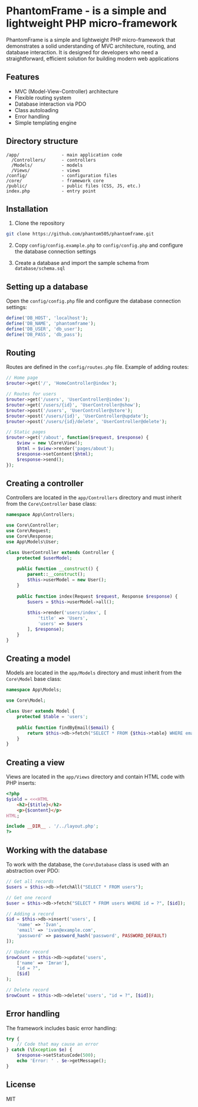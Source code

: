 # PhantomFrame - is a simple and lightweight PHP micro-framework

PhantomFrame is a simple and lightweight PHP micro-framework that demonstrates a solid understanding of MVC architecture, routing, and database interaction. It is designed for developers who need a straightforward, efficient solution for building modern web applications

## Features

- MVC (Model-View-Controller) architecture
- Flexible routing system
- Database interaction via PDO
- Class autoloading
- Error handling
- Simple templating engine

## Directory structure

```
/app/                - main application code
  /Controllers/      - controllers
  /Models/           - models
  /Views/            - views
/config/             - configuration files
/core/               - framework core
/public/             - public files (CSS, JS, etc.)
index.php            - entry point
```

## Installation

1. Clone the repository
```bash
git clone https://github.com/phantom505/phantomframe.git
```
2. Copy `config/config.example.php` to `config/config.php` and configure the database connection settings

3. Create a database and import the sample schema from `database/schema.sql`

## Setting up a database

Open the `config/config.php` file and configure the database connection settings:

```php
define('DB_HOST', 'localhost');
define('DB_NAME', 'phantomframe');
define('DB_USER', 'db_user');
define('DB_PASS', 'db_pass');
```

## Routing

Routes are defined in the `config/routes.php` file. Example of adding routes:

```php
// Home page
$router->get('/', 'HomeController@index');

// Routes for users
$router->get('/users', 'UserController@index');
$router->get('/users/{id}', 'UserController@show');
$router->post('/users', 'UserController@store');
$router->post('/users/{id}', 'UserController@update');
$router->post('/users/{id}/delete', 'UserController@delete');

// Static pages
$router->get('/about', function($request, $response) {
    $view = new \Core\View();
    $html = $view->render('pages/about');
    $response->setContent($html);
    $response->send();
});
```

## Creating a controller

Controllers are located in the `app/Controllers` directory and must inherit from the `Core\Controller` base class:

```php
namespace App\Controllers;

use Core\Controller;
use Core\Request;
use Core\Response;
use App\Models\User;

class UserController extends Controller {
    protected $userModel;
    
    public function __construct() {
        parent::__construct();
        $this->userModel = new User();
    }
    
    public function index(Request $request, Response $response) {
        $users = $this->userModel->all();
        
        $this->render('users/index', [
            'title' => 'Users',
            'users' => $users
        ], $response);
    }
}
```

## Creating a model

Models are located in the `app/Models` directory and must inherit from the `Core\Model` base class:

```php
namespace App\Models;

use Core\Model;

class User extends Model {
    protected $table = 'users';
    
    public function findByEmail($email) {
        return $this->db->fetch("SELECT * FROM {$this->table} WHERE email = ?", [$email]);
    }
}
```

## Creating a view

Views are located in the `app/Views` directory and contain HTML code with PHP inserts:

```php
<?php
$yield = <<<HTML
    <h2>{$title}</h2>
    <p>{$content}</p>
HTML;

include __DIR__ . '/../layout.php';
?>
```

## Working with the database

To work with the database, the `Core\Database` class is used with an abstraction over PDO:

```php
// Get all records
$users = $this->db->fetchAll("SELECT * FROM users");

// Get one record
$user = $this->db->fetch("SELECT * FROM users WHERE id = ?", [$id]);

// Adding a record
$id = $this->db->insert('users', [
    'name' => 'Ivan',
    'email' => 'ivan@example.com',
    'password' => password_hash('password', PASSWORD_DEFAULT)
]);

// Update record
$rowCount = $this->db->update('users', 
    ['name' => 'Imran'], 
    "id = ?", 
    [$id]
);

// Delete record
$rowCount = $this->db->delete('users', "id = ?", [$id]);
```

## Error handling

The framework includes basic error handling:

```php
try {
    // Code that may cause an error
} catch (\Exception $e) {
    $response->setStatusCode(500);
    echo 'Error: ' . $e->getMessage();
}
```

## License

MIT
